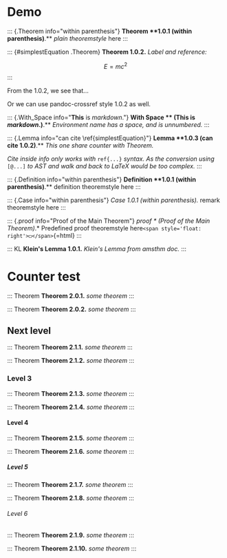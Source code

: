 # Demo

::: {.Theorem info="within parenthesis"}
**Theorem ****1.0.1** (within parenthesis)**.** *plain* *theoremstyle*
here
:::

::: {#simplestEquation .Theorem}
**Theorem ****1.0.2****.** *Label* *and* *reference:*

$$E=mc^2$$
:::

From the 1.0.2, we see that...

Or we can use pandoc-crossref style 1.0.2 as well.

::: {.With_Space info="**This** is *markdown*."}
**With Space ** (**This** is *markdown*.)**.** *Environment* *name*
*has* *a* *space,* *and* *is* *unnumbered.*
:::

::: {.Lemma info="can cite \\ref{simplestEquation}"}
**Lemma ****1.0.3** (can cite 1.0.2)**.** *This* *one* *share* *counter*
*with* *Theorem.*

*Cite* *inside* *info* *only* *works* *with* `ref{...}` *syntax.* *As*
*the* *conversion* *using* `[@...]` *to* *AST* *and* *walk* *and* *back*
*to* *LaTeX* *would* *be* *too* *complex.*
:::

::: {.Definition info="within parenthesis"}
**Definition ****1.0.1** (within parenthesis)**.** definition
theoremstyle here
:::

::: {.Case info="within parenthesis"}
*Case *1.0.1 (within parenthesis)*.* remark theoremstyle here
:::

::: {.proof info="Proof of the Main Theorem"}
*proof * (Proof of the Main Theorem)*.* Predefined proof theoremstyle
here`<span style='float: right'>◻</span>`{=html}
:::

::: KL
**Klein's Lemma ****1.0.1****.** *Klein's* *Lemma* *from* *amsthm*
*doc.*
:::

# Counter test

::: Theorem
**Theorem ****2.0.1****.** *some* *theorem*
:::

::: Theorem
**Theorem ****2.0.2****.** *some* *theorem*
:::

## Next level

::: Theorem
**Theorem ****2.1.1****.** *some* *theorem*
:::

::: Theorem
**Theorem ****2.1.2****.** *some* *theorem*
:::

### Level 3

::: Theorem
**Theorem ****2.1.3****.** *some* *theorem*
:::

::: Theorem
**Theorem ****2.1.4****.** *some* *theorem*
:::

#### Level 4

::: Theorem
**Theorem ****2.1.5****.** *some* *theorem*
:::

::: Theorem
**Theorem ****2.1.6****.** *some* *theorem*
:::

##### Level 5

::: Theorem
**Theorem ****2.1.7****.** *some* *theorem*
:::

::: Theorem
**Theorem ****2.1.8****.** *some* *theorem*
:::

###### Level 6

::: Theorem
**Theorem ****2.1.9****.** *some* *theorem*
:::

::: Theorem
**Theorem ****2.1.10****.** *some* *theorem*
:::
